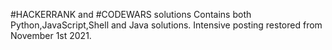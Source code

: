 #HACKERRANK and #CODEWARS solutions
Contains both Python,JavaScript,Shell and Java solutions.
Intensive posting restored from November 1st 2021.




